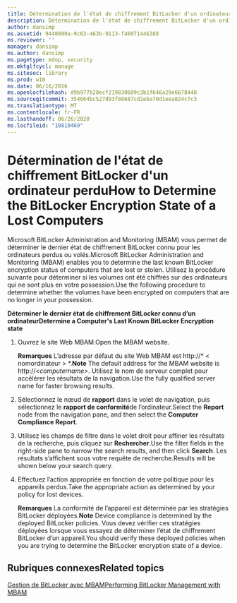 ```yaml
---
title: Détermination de l'état de chiffrement BitLocker d'un ordinateur perdu
description: Détermination de l'état de chiffrement BitLocker d'un ordinateur perdu
author: dansimp
ms.assetid: 9440890a-9c63-463b-9113-f46071446388
ms.reviewer: ''
manager: dansimp
ms.author: dansimp
ms.pagetype: mdop, security
ms.mktglfcycl: manage
ms.sitesec: library
ms.prod: w10
ms.date: 06/16/2016
ms.openlocfilehash: d9b977b20ecf219830609c3b1f646a29e6678448
ms.sourcegitcommit: 354664bc527d93f80687cd2eba70d1eea024c7c3
ms.translationtype: MT
ms.contentlocale: fr-FR
ms.lasthandoff: 06/26/2020
ms.locfileid: "10810469"
---
```

# <span data-ttu-id="098c7-103">Détermination de l'état de chiffrement BitLocker d'un ordinateur perdu</span><span class="sxs-lookup"><span data-stu-id="098c7-103">How to Determine the BitLocker Encryption State of a Lost Computers</span></span>


<span data-ttu-id="098c7-104">Microsoft BitLocker Administration and Monitoring (MBAM) vous permet de déterminer le dernier état de chiffrement BitLocker connu pour les ordinateurs perdus ou volés.</span><span class="sxs-lookup"><span data-stu-id="098c7-104">Microsoft BitLocker Administration and Monitoring (MBAM) enables you to determine the last known BitLocker encryption status of computers that are lost or stolen.</span></span> <span data-ttu-id="098c7-105">Utilisez la procédure suivante pour déterminer si les volumes ont été chiffrés sur des ordinateurs qui ne sont plus en votre possession.</span><span class="sxs-lookup"><span data-stu-id="098c7-105">Use the following procedure to determine whether the volumes have been encrypted on computers that are no longer in your possession.</span></span>

**<span data-ttu-id="098c7-106">Déterminer le dernier état de chiffrement BitLocker connu d’un ordinateur</span><span class="sxs-lookup"><span data-stu-id="098c7-106">Determine a Computer's Last Known BitLocker Encryption state</span></span>**

1.  <span data-ttu-id="098c7-107">Ouvrez le site Web MBAM.</span><span class="sxs-lookup"><span data-stu-id="098c7-107">Open the MBAM website.</span></span>

    <span data-ttu-id="098c7-108">**Remarques**  L’adresse par défaut du site Web MBAM est http://\* &lt; nomordinateur &gt; \*.</span><span class="sxs-lookup"><span data-stu-id="098c7-108">**Note** The default address for the MBAM website is http://*&lt;computername&gt;*.</span></span> <span data-ttu-id="098c7-109">Utilisez le nom de serveur complet pour accélérer les résultats de la navigation.</span><span class="sxs-lookup"><span data-stu-id="098c7-109">Use the fully qualified server name for faster browsing results.</span></span>

     

2.  <span data-ttu-id="098c7-110">Sélectionnez le nœud de **rapport** dans le volet de navigation, puis sélectionnez le **rapport de conformité**de l’ordinateur.</span><span class="sxs-lookup"><span data-stu-id="098c7-110">Select the **Report** node from the navigation pane, and then select the **Computer Compliance Report**.</span></span>

3.  <span data-ttu-id="098c7-111">Utilisez les champs de filtre dans le volet droit pour affiner les résultats de la recherche, puis cliquez sur **Rechercher**.</span><span class="sxs-lookup"><span data-stu-id="098c7-111">Use the filter fields in the right-side pane to narrow the search results, and then click **Search**.</span></span> <span data-ttu-id="098c7-112">Les résultats s’affichent sous votre requête de recherche.</span><span class="sxs-lookup"><span data-stu-id="098c7-112">Results will be shown below your search query.</span></span>

4.  <span data-ttu-id="098c7-113">Effectuez l’action appropriée en fonction de votre politique pour les appareils perdus.</span><span class="sxs-lookup"><span data-stu-id="098c7-113">Take the appropriate action as determined by your policy for lost devices.</span></span>

    <span data-ttu-id="098c7-114">**Remarques**  La conformité de l’appareil est déterminée par les stratégies BitLocker déployées.</span><span class="sxs-lookup"><span data-stu-id="098c7-114">**Note** Device compliance is determined by the deployed BitLocker policies.</span></span> <span data-ttu-id="098c7-115">Vous devez vérifier ces stratégies déployées lorsque vous essayez de déterminer l’état de chiffrement BitLocker d’un appareil.</span><span class="sxs-lookup"><span data-stu-id="098c7-115">You should verify these deployed policies when you are trying to determine the BitLocker encryption state of a device.</span></span>

     

## <span data-ttu-id="098c7-116">Rubriques connexes</span><span class="sxs-lookup"><span data-stu-id="098c7-116">Related topics</span></span>


[<span data-ttu-id="098c7-117">Gestion de BitLocker avec MBAM</span><span class="sxs-lookup"><span data-stu-id="098c7-117">Performing BitLocker Management with MBAM</span></span>](performing-bitlocker-management-with-mbam.md)

 

 





